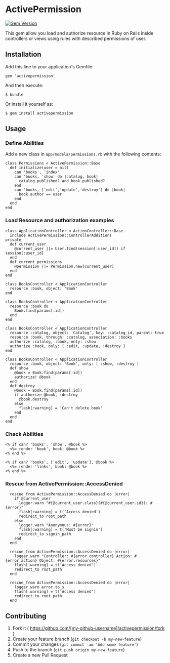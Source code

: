 # ActivePermission

[![Gem Version](https://badge.fury.io/rb/active_permission.svg)](http://badge.fury.io/rb/active_permission)

This gem allow you load and authorize resource in Ruby on Rails inside controllers or views using rules with described permissions of user.

## Installation

Add this line to your application's Gemfile:

```
gem 'activepermission'
```

And then execute:

    $ bundle

Or install it yourself as:

    $ gem install activepermission

## Usage

### Define Abilities

Add a new class in `app/models/permissions.rb` with the following contents:

```
class Permissions < ActivePermission::Base
  def initialize(user = nil)
    can 'books', 'index'
    can 'books, 'show' do |catalog, book|
      catalog.published? and book.published?
    end
    can 'books, ['edit','update','destroy'] do |book|
      book.author == user
    end
  end
end
```

### Load Resource and authorization examples

```
class ApplicationController < ActionController::Base
  include ActivePermission::ControllerAdditions
private
  def current_user
    @current_user ||= User.find(session[:user_id]) if session[:user_id]
  end
  def current_permissions
    @permission ||= Permission.new(current_user)
  end
end
```

```
class BooksController < ApplicationController
  resource :book, object: 'Book'
end
```

```
class BooksController < ApplicationController
  resource :book do
    Book.find(params[:id])
  end
end
```

```
class BooksController < ApplicationController
  resource :catalog, object: 'Catalog', key: :catalog_id, parent: true
  resource :book, through: :catalog, association: :books
  authorize :catalog, :book, only: :show
  authorize :book, only: [ :edit, :update, :destroy ]
end
```

```
class BooksController < ApplicationController
  resource :book, object: 'Book', only: [ :show, :destroy ]
  def show
    @book = Book.find(params[:id])
    authorize! @book
  end
  def destroy
    @book = Book.find(params[:id])
    if authorize @book, :destroy
      @book.destroy
    else
      flash[:warning] = 'Can't delete book'
    end
  end
end
```

### Check Abilities

```
<% if can? 'books', 'show', @book %>
  <%= render 'book', book: @book %>
<% end %>
```

```
<% if can? 'books', ['edit', 'update'], @book %>
  <%= render 'links', book: @book %>
<% end %>
```

### Rescue from ActivePermission::AccessDenied

```
  rescue_from ActivePermission::AccessDenied do |error|
    if @current_user
      logger.warn "#{@current_user.class}(#{@current_user.id}): #{error}"
      flash[:warning] = t('Access denied')
      redirect_to root_path
    else
      logger.warn "Anonymous: #{error}"
      flash[:warning] = t('Must be signin')
      redirect_to signin_path
    end
  end
```

```
  rescue_from ActivePermission::AccessDenied do |error|
    logger.warn "Controller: #{error.controller} Action: #{error.action} Object: #{error.resources}"
    flash[:warning] = t('Access denied')
    redirect_to root_path
  end
```

```
  rescue_from ActivePermission::AccessDenied do |error|
    logger.warn error.to_s
    flash[:warning] = t('Access denied')
    redirect_to root_path
  end
```


## Contributing

1. Fork it ( https://github.com/[my-github-username]/activepermission/fork )
2. Create your feature branch (`git checkout -b my-new-feature`)
3. Commit your changes (`git commit -am 'Add some feature'`)
4. Push to the branch (`git push origin my-new-feature`)
5. Create a new Pull Request

